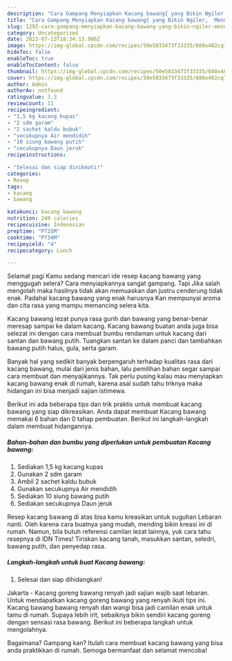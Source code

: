 ```yaml
---
description: "Cara Gampang Menyiapkan Kacang bawang{ yang Bikin Ngiler,  Menu Buat lebaran"
title: "Cara Gampang Menyiapkan Kacang bawang{ yang Bikin Ngiler,  Menu Buat lebaran"
slug: 1292-cara-gampang-menyiapkan-kacang-bawang-yang-bikin-ngiler-menu-buat-lebaran
category: Uncategorized
date: 2022-07-13T18:34:13.986Z
image: https://img-global.cpcdn.com/recipes/50e5833473f33335/680x482cq70/kacang-bawang-foto-resep-utama.jpg
hideToc: false
enableToc: true
enableTocContent: false
thumbnail: https://img-global.cpcdn.com/recipes/50e5833473f33335/680x482cq70/kacang-bawang-foto-resep-utama.jpg
cover: https://img-global.cpcdn.com/recipes/50e5833473f33335/680x482cq70/kacang-bawang-foto-resep-utama.jpg
author: Admin
authorAv: notfound
ratingvalue: 3.3
reviewcount: 11
recipeingredient:
- "1,5 kg kacang kupas"
- "2 sdm garam"
- "2 sachet kaldu bubuk"
- "secukupnya Air mendidih"
- "10 siung bawang putih"
- "secukupnya Daun jeruk"
recipeinstructions:

- "Selesai dan siap dinikmati!"
categories:
- Resep
tags:
- kacang
- bawang

katakunci: kacang bawang 
nutrition: 249 calories
recipecuisine: Indonesian
preptime: "PT25M"
cooktime: "PT34M"
recipeyield: "4"
recipecategory: Lunch

---
```



Selamat pagi Kamu sedang mencari ide resep kacang bawang yang menggugah selera? Cara menyiapkannya sangat gampang. Tapi Jika salah mengolah maka hasilnya tidak akan memuaskan dan justru cenderung tidak enak. Padahal kacang bawang yang enak harusnya Kan mempunyai aroma dan cita rasa yang mampu memancing selera kita.


Kacang bawang lezat punya rasa gurih dan bawang yang benar-benar meresap sampai ke dalam kacang. Kacang bawang buatan anda juga bisa selezat ini dengan cara membuat bumbu rendaman untuk kacang dari santan dan bawang putih. Tuangkan santan ke dalam panci dan tambahkan bawang putih halus, gula, serta garam.

Banyak hal yang sedikit banyak berpengaruh terhadap kualitas rasa dari kacang bawang, mulai dari jenis bahan, lalu pemilihan bahan segar sampai cara membuat dan menyajikannya. Tak perlu pusing kalau mau menyiapkan kacang bawang enak di rumah, karena asal sudah tahu triknya maka hidangan ini bisa menjadi sajian istimewa.


Berikut ini ada beberapa tips dan trik praktis untuk membuat kacang bawang yang siap dikreasikan. Anda dapat membuat Kacang bawang memakai 6 bahan dan 0 tahap pembuatan. Berikut ini langkah-langkah dalam membuat hidangannya.

<!--inarticleads1-->

##### Bahan-bahan dan bumbu yang diperlukan untuk pembuatan Kacang bawang:

1. Sediakan 1,5 kg kacang kupas
1. Gunakan 2 sdm garam
1. Ambil 2 sachet kaldu bubuk
1. Gunakan secukupnya Air mendidih
1. Sediakan 10 siung bawang putih
1. Sediakan secukupnya Daun jeruk


Resep kacang bawang di atas bisa kamu kreasikan untuk suguhan Lebaran nanti. Oleh karena cara buatnya yang mudah, mending bikin kreasi ini di rumah. Namun, bila butuh referensi camilan lezat lainnya, yuk cara tahu resepnya di IDN Times! Tiriskan kacang tanah, masukkan santan, seledri, bawang putih, dan penyedap rasa. 

<!--inarticleads2-->

##### Langkah-langkah untuk buat Kacang bawang:


1. Selesai dan siap dihidangkan!

Jakarta - Kacang goreng bawang renyah jadi sajian wajib saat lebaran. Untuk mendapatkan kacang goreng bawang yang renyah ikuti tips ini. Kacang bawang bawang renyah dan wangi bisa jadi camilan enak untuk tamu di rumah. Supaya lebih irit, sebaiknya bikin sendiri kacang goreng dengan sensasi rasa bawang. Berikut ini beberapa langkah untuk mengolahnya. 

Bagaimana? Gampang kan? Itulah cara membuat kacang bawang yang bisa anda praktikkan di rumah. Semoga bermanfaat dan selamat mencoba!

